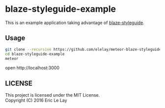 # blaze-styleguide-example

This is an example application taking advantage of [blaze-styleguide](https://github.com/elelay/meteor-blaze-styleguide).

## Usage

```bash
git clone --recursive https://github.com/elelay/meteor-blaze-styleguide-example.git blaze-styleguide-example
cd blaze-styleguide-example
meteor
```

open http://localhost:3000


## LICENSE

This project is licensed under the MIT License.  
Copyright (C) 2016 Eric Le Lay
